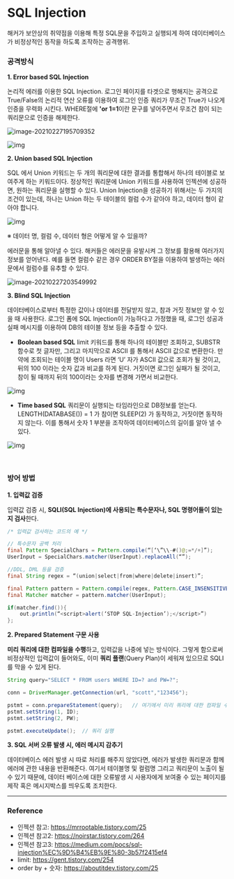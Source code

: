# SQL Injection

해커가 보안상의 취약점을 이용해 특정 SQL문을 주입하고 실행되게 하여 데이터베이스가 비정상적인 동작을 하도록 조작하는 공격행위.



### 공격방식

**1. Error based SQL Injection**

 논리적 에러를 이용한 SQL Injection. 로그인 페이지를 타겟으로 행해지는 공격으로 True/False의 논리적 연산 오류를 이용하여 로그인 인증 쿼리가 무조건 True가 나오게 인증을 무력화 시킨다.
 WHERE절에 **'or 1=1**이란 문구를 넣어주면서 무조건 참이 되는 쿼리문으로 인증을 해제한다.

![image-20210227195709352](C:\Users\oh12s\Desktop\면접스터디\SKILL\Oracle\image\image-20210227195709352.png)

![img](https://t1.daumcdn.net/cfile/tistory/9958373C5C8890FA03)



**2. Union based SQL Injection**

  SQL 에서 Union 키워드는 두 개의 쿼리문에 대한 결과를 통합해서 하나의 테이블로 보여주게 하는 키워드이다. 정상적인 쿼리문에 Union 키워드를 사용하여 인젝션에 성공하면, 원하는 쿼리문을 실행할 수 있다.
 Union Injection을 성공하기 위해서는 두 가지의 조건이 있는데, 하나는 Union 하는 두 테이블의 컬럼 수가 같아야 하고, 데이터 형이 같아야 합니다. 

![img](https://t1.daumcdn.net/cfile/tistory/99BD4C3C5C8890FA0A)

※ 데이터 명, 컬럼 수, 데이터 형은 어떻게 알 수 있을까?

에러문을 통해 알아낼 수 있다. 해커들은 에러문을 유발시켜 그 정보를 활용해 여러가지 정보를 얻어낸다. 예를 들면 컬럼수 같은 경우 ORDER BY절을 이용하여 발생하는 에러문에서 컬럼수를 유추할 수 있다.

![image-20210227203549992](C:\Users\oh12s\Desktop\면접스터디\SKILL\Oracle\image\image-20210227203549992.png)



**3. Blind SQL Injection**

 데이터베이스로부터 특정한 값이나 데이터를 전달받지 않고, 참과 거짓 정보만 알 수 있을 때 사용한다. 로그인 폼에 SQL Injection이 가능하다고 가정했을 때, 로그인 성공과 실패 메시지를 이용하여 DB의 테이블 정보 등을 추출할 수 있다.

- **Boolean based SQL**
   limit 키워드를 통해 하나의 테이블만 조회하고, SUBSTR 함수로 첫 글자만, 그리고 마지막으로 ASCII 를 통해서 ASCII 값으로 변환한다. 만약에 조회되는 테이블 명이 Users 라면 ‘U’ 자가 ASCII 값으로 조회가 될 것이고, 뒤의 100 이라는 숫자 값과 비교를 하게 된다. 거짓이면 로그인 실패가 될 것이고, 참이 될 때까지 뒤의 100이라는 숫자를 변경해 가면서 비교한다.

![img](https://t1.daumcdn.net/cfile/tistory/99525F3C5C8890F90E)

- **Time based SQL**
  쿼리문이 실행되는 타임라인으로 DB정보를 얻는다. LENGTH(DATABASE()) = 1 가 참이면 SLEEP(2) 가 동작하고, 거짓이면 동작하지 않는다. 이를 통해서 숫자 1 부분을 조작하여 데이터베이스의 길이를 알아 낼 수 있다. 

![img](https://t1.daumcdn.net/cfile/tistory/99CAFB395C88914513)

​	

### 방어 방법

**1. 입력값 검증**

 입력값 검증 시, **SQLI(SQL Injection)에 사용되는 특수문자나, SQL  명령어들이 있는지 검사**한다.

```java
/* 입력값 검사하는 코드의 예 */

// 특수문자 공백 처리
final Pattern SpecialChars = Pattern.compile(“[‘\”\\-#()@;=*/+]”);
UserInput = SpecialChars.matcher(UserInput).replaceAll(“”);

//DDL, DML 등을 검증
final String regex = “(union|select|from|where|delete|insert)”;

final Pattern pattern = Pattern.compile(regex, Pattern.CASE_INSENSITIVE);
final Matcher matcher = pattern.matcher(UserInput);

if(matcher.find()){
    out.println(“<script>alert(‘STOP SQL-Injection’);</script>”)
};
```



**2. Prepared Statement 구문 사용**

 **미리 쿼리에 대한 컴파일을 수행**하고, 입력값을 나중에 넣는 방식이다. 그렇게 함으로써 비정상적인 입력값이 들어와도, 이미 **쿼리 플랜**(Query Plan)이 세워져 있으므로 SQLI를 막을 수 있게 된다.

```java
String query="SELECT * FROM users WHERE ID=? and PW=?";

conn = DriverManager.getConnection(url, "scott","123456");  

pstmt = conn.prepareStatement(query);   // 여기에서 미리 쿼리에 대한 컴파일 수행
pstmt.setString(1, ID);
pstmt.setString(2, PW);

pstmt.executeUpdate();  // 쿼리 실행
```



**3. SQL 서버 오류 발생 시, 에러 메시지 감추기**

 데이터베이스 에러 발생 시 따로 처리를 해주지 않았다면, 에러가 발생한 쿼리문과 함께 에러에 관한 내용을 반환해준다. 여기서 테이블명 및 컬럼명 그리고 쿼리문이 노출이 될 수 있기 때문에, 데이터 베이스에 대한 오류발생 시 사용자에게 보여줄 수 있는 페이지를 제작 혹은 메시지박스를 띄우도록 조치한다.

---

### Reference

- 인젝션 참고: https://mrrootable.tistory.com/25
- 인젝션 참고2: https://noirstar.tistory.com/264
- 인젝션 참고3: https://medium.com/pocs/sql-injection%EC%9D%B4%EB%9E%80-3b57f2415ef4
- limit: https://gent.tistory.com/254
- order by + 숫자: https://aboutitdev.tistory.com/25

